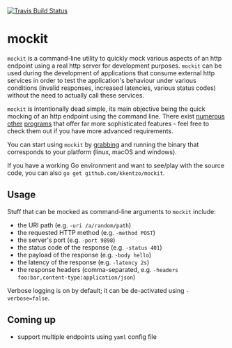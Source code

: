 [![Travis Build Status](https://travis-ci.org/kkentzo/mockit.svg?branch=master)](https://travis-ci.org/kkentzo/mockit)

# mockit

`mockit` is a command-line utility to quickly mock various aspects of
an http endpoint using a real http server for development
purposes. `mockit` can be used during the development of applications
that consume external http services in order to test the application's
behaviour under various conditions (invalid responses, increased
latencies, various status codes) without the need to actually call
these services.

`mockit` is intentionally dead simple, its main objective being the
quick mocking of an http endpoint using the command line. There exist
[numerous](https://github.com/iridakos/duckrails)
[other](https://github.com/gencebay/httplive)
[programs](https://github.com/jamesdbloom/mockserver) that offer far
more sophisticated features - feel free to check them out if you have
more advanced requirements.

You can start using `mockit` by
[grabbing](https://github.com/kkentzo/mockit/releases) and running the
binary that corresponds to your platform (linux, macOS and windows).

If you have a working Go environment and want to see/play with the
source code, you can also `go get github.com/kkentzo/mockit`.

## Usage

Stuff that can be mocked as command-line arguments to `mockit`
include:

* the URI path (e.g. `-uri /a/random/path`)
* the requested HTTP method (e.g. `-method POST`)
* the server's port (e.g. `-port 9898`)
* the status code of the response (e.g. `-status 401`)
* the payload of the response (e.g. `-body hello`)
* the latency of the response (e.g. `-latency 2s`)
* the response headers (comma-separated, e.g. `-headers
  foo:bar,content-type:application/json`)

Verbose logging is on by default; it can be de-activated using `-verbose=false`.

## Coming up

* support multiple endpoints using `yaml` config file
